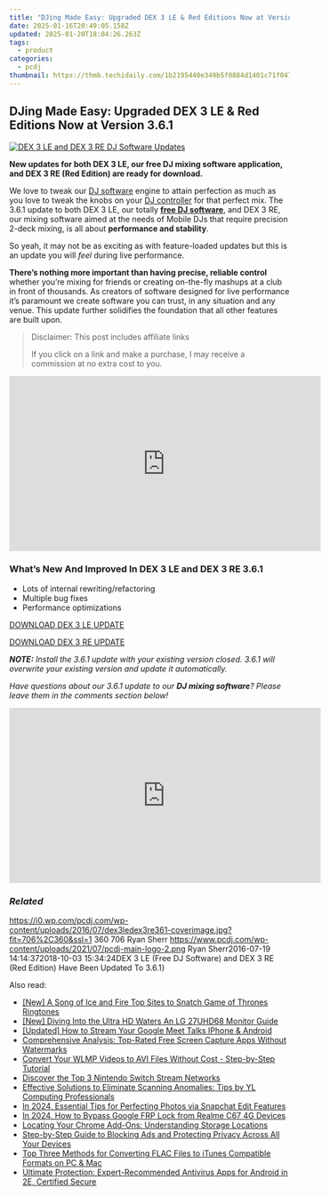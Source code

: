 ```yaml
---
title: "DJing Made Easy: Upgraded DEX 3 LE & Red Editions Now at Version 3.6.1"
date: 2025-01-16T20:49:05.158Z
updated: 2025-01-20T18:04:26.263Z
tags:
  - product
categories:
  - pcdj
thumbnail: https://thmb.techidaily.com/1b2195440e349b5f0884d1401c71f047053f6f52811a1360983fce9511380f91.jpg
---
```


## DJing Made Easy: Upgraded DEX 3 LE & Red Editions Now at Version 3.6.1

[![DEX 3 LE and DEX 3 RE DJ Software Updates](https://i0.wp.com/pcdj.com/wp-content/uploads/2016/07/dex3ledex3re361-coverimage.jpg?resize=706%2C321&ssl=1)](https://i0.wp.com/pcdj.com/wp-content/uploads/2016/07/dex3ledex3re361-coverimage.jpg?fit=706%2C360&ssl=1 "DEX 3 LE and DEX 3 RE DJ software Updates")

**New updates for both DEX 3 LE, our free DJ mixing software application, and DEX 3 RE (Red Edition) are ready for download.**

We love to tweak our [DJ software](https://tools.techidaily.com/pcdj/products/) engine to attain perfection as much as you love to tweak the knobs on your [DJ controller](https://tools.techidaily.com/pcdj/products/) for that perfect mix. The 3.6.1 update to both DEX 3 LE, our totally **[free DJ software](https://tools.techidaily.com/pcdj/products/)**, and DEX 3 RE, our mixing software aimed at the needs of Mobile DJs that require precision 2-deck mixing, is all about **performance and stability**.

So yeah, it may not be as exciting as with feature-loaded updates but this is an update you will _feel_ during live performance.

**There’s nothing more important than having precise, reliable control** whether you’re mixing for friends or creating on-the-fly mashups at a club in front of thousands. As creators of software designed for live performance it’s paramount we create software you can trust, in any situation and any venue. This update further solidifies the foundation that all other features are built upon.

>  Disclaimer: This post includes affiliate links
>
>  If you click on a link and make a purchase, I may receive a commission at no extra cost to you.
>

<!-- affiliate ads begin -->
<iframe width="560" height="315" src="https://www.youtube.com/embed/g6xXIR_Uh1A?si=TMXzklPEY50MUM05" title="YouTube video player" frameborder="0" allow="accelerometer; autoplay; clipboard-write; encrypted-media; gyroscope; picture-in-picture; web-share" referrerpolicy="strict-origin-when-cross-origin" allowfullscreen></iframe>
<!-- affiliate ads end -->

### What’s New And Improved In DEX 3 LE and DEX 3 RE 3.6.1

* Lots of internal rewriting/refactoring
* Multiple bug fixes
* Performance optimizations

[DOWNLOAD DEX 3 LE UPDATE](https://tools.techidaily.com/pcdj/products/)

[DOWNLOAD DEX 3 RE UPDATE](https://tools.techidaily.com/pcdj/products/)

_**NOTE:** Install the 3.6.1 update with your existing version closed. 3.6.1 will overwrite your existing version and update it automatically._

_Have questions about our 3.6.1 update to our **DJ mixing software**? Please leave them in the comments section below!_

<!-- affiliate ads begin -->
<iframe width="560" height="315" src="https://www.youtube.com/embed/iOVkXoUxLf4?si=QfC18T2cb5OkiaXo" title="YouTube video player" frameborder="0" allow="accelerometer; autoplay; clipboard-write; encrypted-media; gyroscope; picture-in-picture; web-share" referrerpolicy="strict-origin-when-cross-origin" allowfullscreen></iframe>
<!-- affiliate ads end -->

### _Related_

https://i0.wp.com/pcdj.com/wp-content/uploads/2016/07/dex3ledex3re361-coverimage.jpg?fit=706%2C360&ssl=1 360 706 Ryan Sherr https://www.pcdj.com/wp-content/uploads/2021/07/pcdj-main-logo-2.png Ryan Sherr2016-07-19 14:14:372018-10-03 15:34:24DEX 3 LE (Free DJ Software) and DEX 3 RE (Red Edition) Have Been Updated To 3.6.1}

<ins class="adsbygoogle"
     style="display:block"
     data-ad-format="autorelaxed"
     data-ad-client="ca-pub-7571918770474297"
     data-ad-slot="1223367746"></ins>

<ins class="adsbygoogle"
     style="display:block"
     data-ad-client="ca-pub-7571918770474297"
     data-ad-slot="8358498916"
     data-ad-format="auto"
     data-full-width-responsive="true"></ins>

<span class="atpl-alsoreadstyle">Also read:</span>
<div><ul>
<li><a href="https://extra-lessons.techidaily.com/new-a-song-of-ice-and-fire-top-sites-to-snatch-game-of-thrones-ringtones/"><u>[New] A Song of Ice and Fire Top Sites to Snatch Game of Thrones Ringtones</u></a></li>
<li><a href="https://article-knowledge.techidaily.com/new-diving-into-the-ultra-hd-waters-an-lg-27uhd68-monitor-guide/"><u>[New] Diving Into the Ultra HD Waters An LG 27UHD68 Monitor Guide</u></a></li>
<li><a href="https://on-screen-recording.techidaily.com/updated-how-to-stream-your-google-meet-talks-iphone-and-android/"><u>[Updated] How to Stream Your Google Meet Talks IPhone & Android</u></a></li>
<li><a href="https://win-cloud.techidaily.com/comprehensive-analysis-top-rated-free-screen-capture-apps-without-watermarks/"><u>Comprehensive Analysis: Top-Rated Free Screen Capture Apps Without Watermarks</u></a></li>
<li><a href="https://win-cloud.techidaily.com/convert-your-wlmp-videos-to-avi-files-without-cost-step-by-step-tutorial/"><u>Convert Your WLMP Videos to AVI Files Without Cost - Step-by-Step Tutorial</u></a></li>
<li><a href="https://games-able.techidaily.com/discover-the-top-3-nintendo-switch-stream-networks/"><u>Discover the Top 3 Nintendo Switch Stream Networks</u></a></li>
<li><a href="https://discover-comparisons.techidaily.com/effective-solutions-to-eliminate-scanning-anomalies-tips-by-yl-computing-professionals/"><u>Effective Solutions to Eliminate Scanning Anomalies: Tips by YL Computing Professionals</u></a></li>
<li><a href="https://snapchat-videos.techidaily.com/in-2024-essential-tips-for-perfecting-photos-via-snapchat-edit-features/"><u>In 2024, Essential Tips for Perfecting Photos via Snapchat Edit Features</u></a></li>
<li><a href="https://bypass-frp.techidaily.com/in-2024-how-to-bypass-google-frp-lock-from-realme-c67-4g-devices-by-drfone-android/"><u>In 2024, How to Bypass Google FRP Lock from Realme C67 4G Devices</u></a></li>
<li><a href="https://win-cloud.techidaily.com/locating-your-chrome-add-ons-understanding-storage-locations/"><u>Locating Your Chrome Add-Ons: Understanding Storage Locations</u></a></li>
<li><a href="https://win-cloud.techidaily.com/step-by-step-guide-to-blocking-ads-and-protecting-privacy-across-all-your-devices/"><u>Step-by-Step Guide to Blocking Ads and Protecting Privacy Across All Your Devices</u></a></li>
<li><a href="https://win-cloud.techidaily.com/top-three-methods-for-converting-flac-files-to-itunes-compatible-formats-on-pc-and-mac/"><u>Top Three Methods for Converting FLAC Files to iTunes Compatible Formats on PC & Mac</u></a></li>
<li><a href="https://win-cloud.techidaily.com/ultimate-protection-expert-recommended-antivirus-apps-for-android-in-2e-certified-secure/"><u>Ultimate Protection: Expert-Recommended Antivirus Apps for Android in 2E, Certified Secure</u></a></li>
</ul></div>

